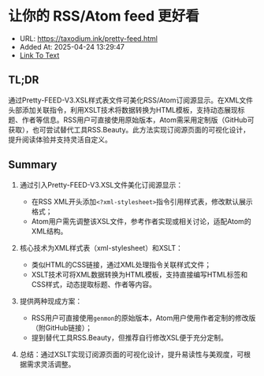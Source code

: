 # 让你的 RSS/Atom feed 更好看
- URL: https://taxodium.ink/pretty-feed.html
- Added At: 2025-04-24 13:29:47
- [Link To Text](2025-04-24-让你的-rss-atom-feed-更好看_raw.md)

## TL;DR


通过Pretty-FEED-V3.XSL样式表文件可美化RSS/Atom订阅源显示。在XML文件头部添加关联指令，利用XSLT技术将数据转换为HTML模板，支持动态展现标题、作者等信息。RSS用户可直接使用原始版本，Atom需采用定制版（GitHub可获取），也可尝试替代工具RSS.Beauty。此方法实现订阅源页面的可视化设计，提升阅读体验并支持灵活自定义。

## Summary


1. 通过引入Pretty-FEED-V3.XSL文件美化订阅源显示：  
   - 在RSS XML开头添加`<?xml-stylesheet>`指令引用样式表，修改默认展示格式；  
   - Atom用户需先调整该XSL文件，参考作者实现或相关讨论，适配Atom的XML结构。  

2. 核心技术为XML样式表（xml-stylesheet）和XSLT：  
   - 类似HTML的CSS链接，通过XML处理指令关联样式文件；  
   - XSLT技术可将XML数据转换为HTML模板，支持直接编写HTML标签和CSS样式，动态提取标题、作者等内容。  

3. 提供两种现成方案：  
   - RSS用户可直接使用`genmon`的原始版本，Atom用户使用作者定制的修改版（附GitHub链接）；  
   - 提到替代工具RSS.Beauty，但推荐自行修改XSL便于充分定制。  

4. 总结：通过XSLT实现订阅源页面的可视化设计，提升易读性与美观度，可根据需求灵活调整。
